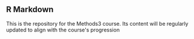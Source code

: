 ## R Markdown

This is the repository for the Methods3 course. Its content will be regularly updated to align with the course's progression
